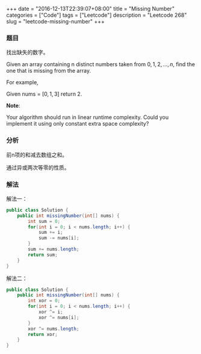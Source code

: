 +++
date = "2016-12-13T22:39:07+08:00"
title = "Missing Number"
categories = ["Code"]
tags = ["Leetcode"]
description = "Leetcode 268"
slug = "leetcode-missing-number"
+++

### 题目

找出缺失的数字。

Given an array containing n distinct numbers taken from $0, 1, 2, \dots , n$, find the one that is missing from the array.

For example,

Given nums = $[0, 1, 3]$ return 2.

__Note__:

Your algorithm should run in linear runtime complexity. Could you implement it using only constant extra space complexity?

### 分析

前n项的和减去数组之和。

通过异或两次等零的性质。

### 解法

解法一：

```java
public class Solution {
    public int missingNumber(int[] nums) {
        int sum = 0;
        for(int i = 0; i < nums.length; i++) {
            sum += i;
            sum -= nums[i];
        }
        sum += nums.length;
        return sum;
    }
}
```

解法二：

```java
public class Solution {
    public int missingNumber(int[] nums) {
        int xor = 0;
        for(int i = 0; i < nums.length; i++) {
            xor ^= i;
            xor ^= nums[i];
        }
        xor ^= nums.length;
        return xor;
    }
}
```